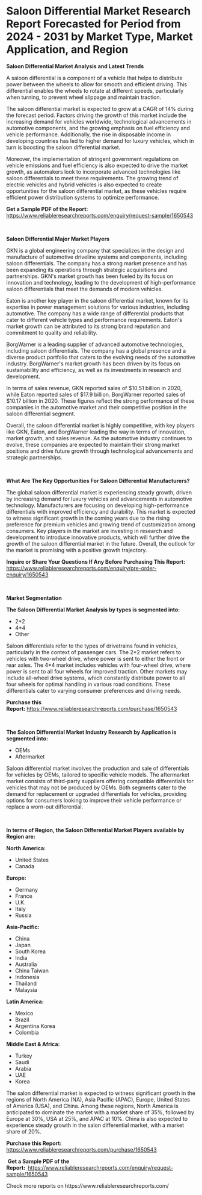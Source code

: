<p><h1>Saloon Differential Market Research Report Forecasted for Period from 2024 -  2031 by Market Type, Market Application, and Region</h1></p><p><strong>Saloon Differential Market Analysis and Latest Trends</strong></p>
<p><p>A saloon differential is a component of a vehicle that helps to distribute power between the wheels to allow for smooth and efficient driving. This differential enables the wheels to rotate at different speeds, particularly when turning, to prevent wheel slippage and maintain traction.</p><p>The saloon differential market is expected to grow at a CAGR of 14% during the forecast period. Factors driving the growth of this market include the increasing demand for vehicles worldwide, technological advancements in automotive components, and the growing emphasis on fuel efficiency and vehicle performance. Additionally, the rise in disposable income in developing countries has led to higher demand for luxury vehicles, which in turn is boosting the saloon differential market.</p><p>Moreover, the implementation of stringent government regulations on vehicle emissions and fuel efficiency is also expected to drive the market growth, as automakers look to incorporate advanced technologies like saloon differentials to meet these requirements. The growing trend of electric vehicles and hybrid vehicles is also expected to create opportunities for the saloon differential market, as these vehicles require efficient power distribution systems to optimize performance.</p></p>
<p><strong>Get a Sample PDF of the Report:&nbsp;</strong> <a href="https://www.reliableresearchreports.com/enquiry/request-sample/1650543">https://www.reliableresearchreports.com/enquiry/request-sample/1650543</a></p>
<p>&nbsp;</p>
<p><strong>Saloon Differential Major Market Players</strong></p>
<p><p>GKN is a global engineering company that specializes in the design and manufacture of automotive driveline systems and components, including saloon differentials. The company has a strong market presence and has been expanding its operations through strategic acquisitions and partnerships. GKN's market growth has been fueled by its focus on innovation and technology, leading to the development of high-performance saloon differentials that meet the demands of modern vehicles.</p><p>Eaton is another key player in the saloon differential market, known for its expertise in power management solutions for various industries, including automotive. The company has a wide range of differential products that cater to different vehicle types and performance requirements. Eaton's market growth can be attributed to its strong brand reputation and commitment to quality and reliability.</p><p>BorgWarner is a leading supplier of advanced automotive technologies, including saloon differentials. The company has a global presence and a diverse product portfolio that caters to the evolving needs of the automotive industry. BorgWarner's market growth has been driven by its focus on sustainability and efficiency, as well as its investments in research and development.</p><p>In terms of sales revenue, GKN reported sales of $10.51 billion in 2020, while Eaton reported sales of $17.9 billion. BorgWarner reported sales of $10.17 billion in 2020. These figures reflect the strong performance of these companies in the automotive market and their competitive position in the saloon differential segment.</p><p>Overall, the saloon differential market is highly competitive, with key players like GKN, Eaton, and BorgWarner leading the way in terms of innovation, market growth, and sales revenue. As the automotive industry continues to evolve, these companies are expected to maintain their strong market positions and drive future growth through technological advancements and strategic partnerships.</p></p>
<p>&nbsp;</p>
<p><strong>What Are The Key Opportunities For Saloon Differential Manufacturers?</strong></p>
<p><p>The global saloon differential market is experiencing steady growth, driven by increasing demand for luxury vehicles and advancements in automotive technology. Manufacturers are focusing on developing high-performance differentials with improved efficiency and durability. This market is expected to witness significant growth in the coming years due to the rising preference for premium vehicles and growing trend of customization among consumers. Key players in the market are investing in research and development to introduce innovative products, which will further drive the growth of the saloon differential market in the future. Overall, the outlook for the market is promising with a positive growth trajectory.</p></p>
<p><strong>Inquire or Share Your Questions If Any Before Purchasing This Report:</strong> <a href="https://www.reliableresearchreports.com/enquiry/pre-order-enquiry/1650543">https://www.reliableresearchreports.com/enquiry/pre-order-enquiry/1650543</a></p>
<p>&nbsp;</p>
<p><strong>Market Segmentation</strong></p>
<p><strong>The Saloon Differential Market Analysis by types is segmented into:</strong></p>
<p><ul><li>2*2</li><li>4*4</li><li>Other</li></ul></p>
<p><p>Saloon differentials refer to the types of drivetrains found in vehicles, particularly in the context of passenger cars. The 2*2 market refers to vehicles with two-wheel drive, where power is sent to either the front or rear axles. The 4*4 market includes vehicles with four-wheel drive, where power is sent to all four wheels for improved traction. Other markets may include all-wheel drive systems, which constantly distribute power to all four wheels for optimal handling in various road conditions. These differentials cater to varying consumer preferences and driving needs.</p></p>
<p><strong>Purchase this Report:&nbsp;</strong><a href="https://www.reliableresearchreports.com/purchase/1650543">https://www.reliableresearchreports.com/purchase/1650543</a></p>
<p>&nbsp;</p>
<p><strong>The Saloon Differential Market Industry Research by Application is segmented into:</strong></p>
<p><ul><li>OEMs</li><li>Aftermarket</li></ul></p>
<p><p>Saloon differential market involves the production and sale of differentials for vehicles by OEMs, tailored to specific vehicle models. The aftermarket market consists of third-party suppliers offering compatible differentials for vehicles that may not be produced by OEMs. Both segments cater to the demand for replacement or upgraded differentials for vehicles, providing options for consumers looking to improve their vehicle performance or replace a worn-out differential.</p></p>
<p>&nbsp;</p>
<p><strong>In terms of Region, the Saloon Differential Market Players available by Region are:</strong></p>
<p>
    <p> <strong> North America: </strong>
        <ul>
            <li>United States</li>
            <li>Canada</li>
        </ul>
        </p> 
    <p> <strong> Europe: </strong>
        <ul>
            <li>Germany</li>
            <li>France</li>
            <li>U.K.</li>
            <li>Italy</li>
            <li>Russia</li>
        </ul>
        </p> 
    <p> <strong> Asia-Pacific: </strong>
        <ul>
            <li>China</li>
            <li>Japan</li>
            <li>South Korea</li>
            <li>India</li>
            <li>Australia</li>
            <li>China Taiwan</li>
            <li>Indonesia</li>
            <li>Thailand</li>
            <li>Malaysia</li>
        </ul>
        </p> 
    <p> <strong> Latin America: </strong>
        <ul>
            <li>Mexico</li>
            <li>Brazil</li>
            <li>Argentina Korea</li>
            <li>Colombia</li>
        </ul>
        </p> 
    <p> <strong> Middle East & Africa: </strong>
        <ul>
            <li>Turkey</li>
            <li>Saudi</li>
            <li>Arabia</li>
            <li>UAE</li>
            <li>Korea</li>
        </ul>
    </p>
    </p>
<p><p>The salon differential market is expected to witness significant growth in the regions of North America (NA), Asia Pacific (APAC), Europe, United States of America (USA), and China. Among these regions, North America is anticipated to dominate the market with a market share of 35%, followed by Europe at 30%, USA at 25%, and APAC at 10%. China is also expected to experience steady growth in the salon differential market, with a market share of 20%.</p></p>
<p><strong>Purchase this Report: </strong><a href="https://www.reliableresearchreports.com/purchase/1650543">https://www.reliableresearchreports.com/purchase/1650543</a></p>
<p>&nbsp;<strong>Get a Sample PDF of the Report:&nbsp;&nbsp;</strong><a href="https://www.reliableresearchreports.com/enquiry/request-sample/1650543">https://www.reliableresearchreports.com/enquiry/request-sample/1650543</a></p>
<p><strong></strong></p>
<p>Check more reports on https://www.reliableresearchreports.com/</p>